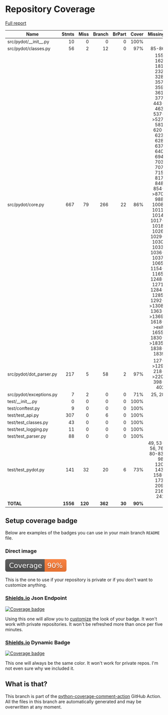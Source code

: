 # Repository Coverage

[Full report](https://htmlpreview.github.io/?https://github.com/pydot/pydot/blob/python-coverage-comment-action-data/htmlcov/index.html)

| Name                      |    Stmts |     Miss |   Branch |   BrPart |   Cover |   Missing |
|-------------------------- | -------: | -------: | -------: | -------: | ------: | --------: |
| src/pydot/\_\_init\_\_.py |       10 |        0 |        0 |        0 |    100% |           |
| src/pydot/classes.py      |       56 |        2 |       12 |        0 |     97% |     85-86 |
| src/pydot/core.py         |      667 |       79 |      266 |       22 |     86% |155, 162, 181, 232, 328, 357, 359, 361, 377, 443-463, 537->527, 581, 620-623, 628, 637, 640, 694, 703, 707, 715, 817, 848, 854->870, 988, 1008, 1011, 1014, 1017-1018, 1026, 1029-1030, 1033, 1036-1037, 1065, 1154-1165, 1248-1271, 1284-1285, 1292->1308, 1363->1369, 1618->exit, 1655, 1830->1835, 1838-1839 |
| src/pydot/dot\_parser.py  |      217 |        5 |       58 |        2 |     97% |127->129, 218->220, 398-402 |
| src/pydot/exceptions.py   |        7 |        2 |        0 |        0 |     71% |    25, 28 |
| test/\_\_init\_\_.py      |        0 |        0 |        0 |        0 |    100% |           |
| test/conftest.py          |        9 |        0 |        0 |        0 |    100% |           |
| test/test\_api.py         |      307 |        0 |        6 |        0 |    100% |           |
| test/test\_classes.py     |       43 |        0 |        0 |        0 |    100% |           |
| test/test\_logging.py     |       11 |        0 |        0 |        0 |    100% |           |
| test/test\_parser.py      |       88 |        0 |        0 |        0 |    100% |           |
| test/test\_pydot.py       |      141 |       32 |       20 |        6 |     73% |49, 53-56, 76, 80-83, 98, 120, 143, 158-173, 209, 216, 241 |
|                 **TOTAL** | **1556** |  **120** |  **362** |   **30** | **90%** |           |


## Setup coverage badge

Below are examples of the badges you can use in your main branch `README` file.

### Direct image

[![Coverage badge](https://raw.githubusercontent.com/pydot/pydot/python-coverage-comment-action-data/badge.svg)](https://htmlpreview.github.io/?https://github.com/pydot/pydot/blob/python-coverage-comment-action-data/htmlcov/index.html)

This is the one to use if your repository is private or if you don't want to customize anything.

### [Shields.io](https://shields.io) Json Endpoint

[![Coverage badge](https://img.shields.io/endpoint?url=https://raw.githubusercontent.com/pydot/pydot/python-coverage-comment-action-data/endpoint.json)](https://htmlpreview.github.io/?https://github.com/pydot/pydot/blob/python-coverage-comment-action-data/htmlcov/index.html)

Using this one will allow you to [customize](https://shields.io/endpoint) the look of your badge.
It won't work with private repositories. It won't be refreshed more than once per five minutes.

### [Shields.io](https://shields.io) Dynamic Badge

[![Coverage badge](https://img.shields.io/badge/dynamic/json?color=brightgreen&label=coverage&query=%24.message&url=https%3A%2F%2Fraw.githubusercontent.com%2Fpydot%2Fpydot%2Fpython-coverage-comment-action-data%2Fendpoint.json)](https://htmlpreview.github.io/?https://github.com/pydot/pydot/blob/python-coverage-comment-action-data/htmlcov/index.html)

This one will always be the same color. It won't work for private repos. I'm not even sure why we included it.

## What is that?

This branch is part of the
[python-coverage-comment-action](https://github.com/marketplace/actions/python-coverage-comment)
GitHub Action. All the files in this branch are automatically generated and may be
overwritten at any moment.